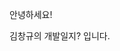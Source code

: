 안녕하세요!

김창규의 개발일지? 입니다.

<!---
kimchangkyuu/kimchangkyuu is a ✨ special ✨ repository because its `README.md` (this file) appears on your GitHub profile.
You can click the Preview link to take a look at your changes.
--->
